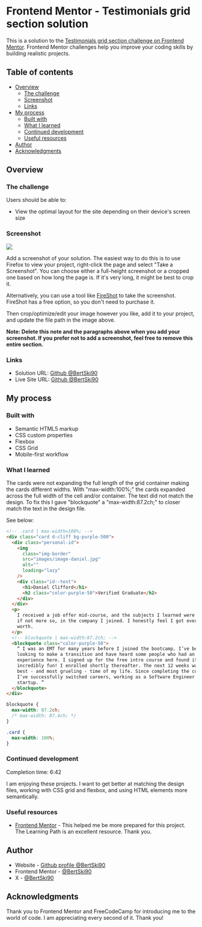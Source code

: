 # Frontend Mentor - Testimonials grid section solution

This is a solution to the [Testimonials grid section challenge on Frontend Mentor](https://www.frontendmentor.io/challenges/testimonials-grid-section-Nnw6J7Un7). Frontend Mentor challenges help you improve your coding skills by building realistic projects.

## Table of contents

- [Overview](#overview)
  - [The challenge](#the-challenge)
  - [Screenshot](#screenshot)
  - [Links](#links)
- [My process](#my-process)
  - [Built with](#built-with)
  - [What I learned](#what-i-learned)
  - [Continued development](#continued-development)
  - [Useful resources](#useful-resources)
- [Author](#author)
- [Acknowledgments](#acknowledgments)

## Overview

### The challenge

Users should be able to:

- View the optimal layout for the site depending on their device's screen size

### Screenshot

![](./screenshot.jpg)

Add a screenshot of your solution. The easiest way to do this is to use Firefox to view your project, right-click the page and select "Take a Screenshot". You can choose either a full-height screenshot or a cropped one based on how long the page is. If it's very long, it might be best to crop it.

Alternatively, you can use a tool like [FireShot](https://getfireshot.com/) to take the screenshot. FireShot has a free option, so you don't need to purchase it.

Then crop/optimize/edit your image however you like, add it to your project, and update the file path in the image above.

**Note: Delete this note and the paragraphs above when you add your screenshot. If you prefer not to add a screenshot, feel free to remove this entire section.**

### Links

- Solution URL: [Github @BertSki90](https://github.com/BertSki90/testimonials-grid-section)
- Live Site URL: [Github @BertSki90](https://bertski90.github.io/testimonials-grid-section/)

## My process

### Built with

- Semantic HTML5 markup
- CSS custom properties
- Flexbox
- CSS Grid
- Mobile-first workflow

### What I learned

The cards were not expanding the full length of the grid container making the cards different widths. With "max-width:100%;" the cards expanded across the full width of the cell and/or container. The text did not match the design. To fix this I gave "blockquote" a "max-width:87.2ch;" to closer match the text in the design file.

See below:

```html
<!-- .card | max-width=100%; -->
<div class="card d-cliff bg-purple-500">
  <div class="personal-id">
    <img
      class="img-border"
      src="images/image-daniel.jpg"
      alt=""
      loading="lazy"
    />
    <div class="id--text">
      <h1>Daniel Clifford</h1>
      <h2 class="color-purple-50">Verified Graduate</h2>
    </div>
  </div>
  <p>
    I received a job offer mid-course, and the subjects I learned were current,
    if not more so, in the company I joined. I honestly feel I got every penny’s
    worth.
  </p>
  <!-- blockquote | max-width:87.2ch; -->
  <blockquote class="color-purple-50">
    “ I was an EMT for many years before I joined the bootcamp. I’ve been
    looking to make a transition and have heard some people who had an amazing
    experience here. I signed up for the free intro course and found it
    incredibly fun! I enrolled shortly thereafter. The next 12 weeks was the
    best - and most grueling - time of my life. Since completing the course,
    I’ve successfully switched careers, working as a Software Engineer at a VR
    startup. ”
  </blockquote>
</div>
```

```css
blockquote {
  max-width: 87.2ch;
  /* max-width: 87.4ch; */
}

.card {
  max-width: 100%;
}
```

### Continued development

Completion time: 6:42

I am enjoying these projects. I want to get better at matching the design files, working with CSS grid and flexbox, and using HTML elements more semantically.

### Useful resources

- [Frontend Mentor](https://www.frontendmentor.io/learning-paths/building-responsive-layouts--z1qCXVqkD) - This helped me be more prepared for this project. The Learning Path is an excellent resource. Thank you.

## Author

- Website - [Github profile @BertSki90](https://github.com/BertSki90)
- Frontend Mentor - [@BertSki90](https://www.frontendmentor.io/profile/BertSki90)
- X - [@BertSki90](https://x.com/BertSki90s)

## Acknowledgments

Thank you to Frontend Mentor and FreeCodeCamp for introducing me to the world of code. I am appreciating every second of it. Thank you!
